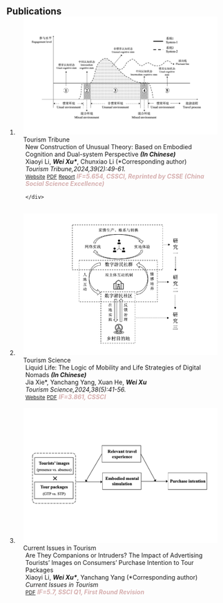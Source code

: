 <h2 id="Publications" style="margin: 2px 0px -15px;">Publications</h2>

<div class="publications">
<ol class="bibliography">


<li>
<div class="pub-row">

  <div class="col-sm-3 abbr" style="position: relative;padding-right: 15px;padding-left: 15px;">
    <img src="assets/img/tourism tribune.png" class="teaser img-fluid z-depth-1">
    <abbr class="badge">Tourism Tribune</abbr>
  </div>

  <div class="col-sm-9" style="position: relative;padding-right: 15px;padding-left: 20px;">
    <div class="title"><a>New Construction of Unusual Theory: Based on Embodied Cognition and Dual-system Perspective</a> <strong><i style>(In Chinese)</i></strong></div>
    <div class="author">Xiaoyi Li, <strong><i style>Wei Xu*</I></strong>, Chunxiao Li (*Corresponding author)</div>
    <div class="periodical"><em>Tourism Tribune,2024,39(2):49-61.</em></div>
    <div class="links">
      <a href="https://kns.cnki.net/kcms2/article/abstract?v=6RlcORkFSJTh6Lsk7mbm6_7zzEVZIx7AMTjWjfIiPA7RKguX0XS7OA97rsp4CrKxCQfoIKobYlXEQUkAIJOCKaMY-biueR5B_uwva7923uHXuFwZExxvB2Y1AWF1ssCcS4OSLtG7GRqiB5OH258_qw==&uniplatform=NZKPT&language=CHS" class="btn btn-sm z-depth-0" role="button" target="_blank" style="font-size:12px;">Website</a>
      <a href="assets/files/New Construction of Unusual Theory.pdf" class="btn btn-sm z-depth-0" role="button" target="_blank" style="font-size:12px;">PDF</a>
      <a href="https://tas.nankai.edu.cn/info/1019/5715.htm" class="btn btn-sm z-depth-0" role="button" target="_blank" style="font-size:12px;">Report</a>
      <!-- <a href="assets/files/TTH Program.pdf" class="btn btn-sm z-depth-0" role="button" target="_blank" style="font-size:12px;">Program</a> -->
      <strong><i style="color:#D6AFAF">IF=5.654, CSSCI, Reprinted by CSSE (China Social Science Excellence)</I></strong>

    </div>
  </div>
</div>
</li>
  
<br>

<li>
<div class="pub-row">

  <div class="col-sm-3 abbr" style="position: relative;padding-right: 15px;padding-left: 15px;">
    <img src="assets/img/tourism science.png" class="teaser img-fluid z-depth-1">
    <abbr class="badge">Tourism Science</abbr>
  </div>

  <div class="col-sm-9" style="position: relative;padding-right: 15px;padding-left: 20px;">
    <div class="title"><a>Liquid Life: The Logic of Mobility and Life Strategies of Digital Nomads</a> <strong><i style>(In Chinese)</i></strong></div>
    <div class="author">Jia Xie*, Yanchang Yang, Xuan He, <strong><i style>Wei Xu</I></strong></div>
    <div class="periodical"><em>Tourism Science,2024,38(5):41-56.</em></div>
    <div class="links">
      <a href="https://kns.cnki.net/kcms2/article/abstract?v=6RlcORkFSJQ_EmP2TgER4EXhTNinHqey41BffUEyNk3bm8Pk4b6DnJncoKAhwyMzaSytQ07XcVyh8gpI5pbz_cn6T71wFWBQuepM_oeBwcI-4XGOhUAA840q5buFtUiKO9cHSLyh-Ac=&uniplatform=NZKPT&language=CHS" class="btn btn-sm z-depth-0" role="button" target="_blank" style="font-size:12px;">Website</a>
      <a href="assets/files/Liquid Life.pdf" class="btn btn-sm z-depth-0" role="button" target="_blank" style="font-size:12px;">PDF</a>
      <!-- <a href="https://pypi.org/project/KTensors/" class="btn btn-sm z-depth-0" role="button" target="_blank" style="font-size:12px;">Package</a> -->
      <!-- <a href="assets/files/TTH Program.pdf" class="btn btn-sm z-depth-0" role="button" target="_blank" style="font-size:12px;">Program</a> -->
      <strong><i style="color:#D6AFAF">IF=3.861, CSSCI</I></strong>
    </div>
  </div>
</div>
</li>
  
<br>


<li>
<div class="pub-row">

  <div class="col-sm-3 abbr" style="position: relative;padding-right: 15px;padding-left: 15px;">
    <img src="assets/img/CIT.png" class="teaser img-fluid z-depth-1">
    <abbr class="badge">Current Issues in Tourism</abbr>
  </div>

  <div class="col-sm-9" style="position: relative;padding-right: 15px;padding-left: 20px;">
    <div class="title"><a>Are They Companions or Intruders? The Impact of Advertising Tourists’ Images on Consumers’ Purchase Intention to Tour Packages</a></div>
    <div class="author">Xiaoyi Li, <strong><i style>Wei Xu*</I></strong>, Yanchang Yang (*Corresponding author)</div>
    <div class="periodical"><em>Current Issues in Tourism</em></div>
    <div class="links">
      <!-- <a href="https://kns.cnki.net/kcms2/article/abstract?v=6RlcORkFSJQ_EmP2TgER4EXhTNinHqey41BffUEyNk3bm8Pk4b6DnJncoKAhwyMzaSytQ07XcVyh8gpI5pbz_cn6T71wFWBQuepM_oeBwcI-4XGOhUAA840q5buFtUiKO9cHSLyh-Ac=&uniplatform=NZKPT&language=CHS" class="btn btn-sm z-depth-0" role="button" target="_blank" style="font-size:12px;">Website</a> -->
      <a href="assets/files/CIT.pdf" class="btn btn-sm z-depth-0" role="button" target="_blank" style="font-size:12px;">PDF</a>
      <!-- <a href="https://pypi.org/project/KTensors/" class="btn btn-sm z-depth-0" role="button" target="_blank" style="font-size:12px;">Package</a> -->
      <!-- <a href="assets/files/TTH Program.pdf" class="btn btn-sm z-depth-0" role="button" target="_blank" style="font-size:12px;">Program</a> -->
      <strong><i style="color:#D6AFAF">IF=5.7, SSCI Q1, First Round Revision</I></strong>
    </div>
  </div>
</div>
</li>
  
<br>



</ol>
</div>
